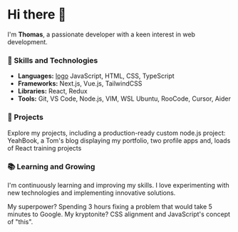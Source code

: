 # Hi there 👋

I'm **Thomas**, a passionate developer with a keen interest in web development.

### 🚀 Skills and Technologies
- **Languages:** [logo](https://img.shields.io/badge/-JavaScript-F7DF1E?style=flat-square&logo=javascript&logoColor=black) JavaScript, HTML, CSS, TypeScript
- **Frameworks:** Next.js, Vue.js, TailwindCSS 
- **Libraries:** React, Redux 
- **Tools:** Git, VS Code, Node.js, VIM, WSL Ubuntu, RooCode, Cursor, Aider

### 🌟 Projects
Explore my projects, including a production-ready custom node.js project: YeahBook, a Tom's blog displaying my portfolio, two profile apps and,
loads of React training projects

### 📚 Learning and Growing
I'm continuously learning and improving my skills. I love experimenting with new technologies and implementing innovative solutions.

My superpower? Spending 3 hours fixing a problem that would take 5 minutes to Google. My kryptonite? CSS alignment and JavaScript's concept of "this".
